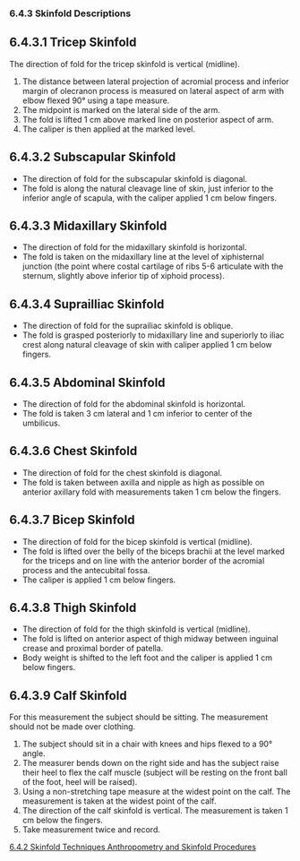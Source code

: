 ### 6.4.3 Skinfold Descriptions

## 6.4.3.1 Tricep Skinfold

The direction of fold for the tricep skinfold is vertical (midline).

1. The distance between lateral projection of acromial process and inferior margin of olecranon process is measured on lateral aspect of arm with elbow flexed 90° using a tape measure.
2. The midpoint is marked on the lateral side of the arm.
3. The fold is lifted 1 cm above marked line on posterior aspect of arm.
4. The caliper is then applied at the marked level.

## 6.4.3.2 Subscapular Skinfold

* The direction of fold for the subscapular skinfold is diagonal.
* The fold is along the natural cleavage line of skin, just inferior to the inferior angle of scapula, with the caliper applied 1 cm below fingers.

## 6.4.3.3 Midaxillary Skinfold

* The direction of fold for the midaxillary skinfold is horizontal.
* The fold is taken on the midaxillary line at the level of xiphisternal junction (the point where costal cartilage of ribs 5-6 articulate with the sternum, slightly above inferior tip of xiphoid process).

## 6.4.3.4 Suprailliac Skinfold

* The direction of fold for the suprailiac skinfold is oblique.
* The fold is grasped posteriorly to midaxillary line and superiorly to iliac crest along natural cleavage of skin with caliper applied 1 cm below fingers.

## 6.4.3.5 Abdominal Skinfold

* The direction of fold for the abdominal skinfold is horizontal.
* The fold is taken 3 cm lateral and 1 cm inferior to center of the umbilicus.

## 6.4.3.6 Chest Skinfold

* The direction of fold for the chest skinfold is diagonal.
* The fold is taken between axilla and nipple as high as possible on anterior axillary fold with measurements taken 1 cm below the fingers.

## 6.4.3.7 Bicep Skinfold

* The direction of fold for the bicep skinfold is vertical (midline).
* The fold is lifted over the belly of the biceps brachii at the level marked for the triceps and on line with the anterior border of the acromial process and the antecubital fossa.
* The caliper is applied 1 cm below fingers.

## 6.4.3.8 Thigh Skinfold

* The direction of fold for the thigh skinfold is vertical (midline).
* The fold is lifted on anterior aspect of thigh midway between inguinal crease and proximal border of patella.
* Body weight is shifted to the left foot and the caliper is applied 1 cm below fingers.

## 6.4.3.9 Calf Skinfold

For this measurement the subject should be sitting. The measurement should not be made over clothing.

1. The subject should sit in a chair with knees and hips flexed to a 90° angle.
2. The measurer bends down on the right side and has the subject raise their heel to flex the calf muscle (subject will be resting on the front ball of the foot, heel will be raised).
3. Using a non-stretching tape measure at the widest point on the calf. The measurement is taken at the widest point of the calf.
4. The direction of the calf skinfold is vertical. The measurement is taken 1 cm below the fingers.
5. Take measurement twice and record.


<div class="center">
<div class="btn-group">
  <a href=":pages_path:/manuals/anthro-skinfold/6-04-02-skinfold-techniques.md" class="btn btn-default">
    <span class="glyphicon glyphicon-chevron-left"></span>
    6.4.2 Skinfold Techniques
  </a>

  <a href=":pages_path:/manuals/anthro-skinfold" class="btn btn-default">
    <span class="glyphicon glyphicon-chevron-up"></span>
    Anthropometry and Skinfold Procedures
  </a>
